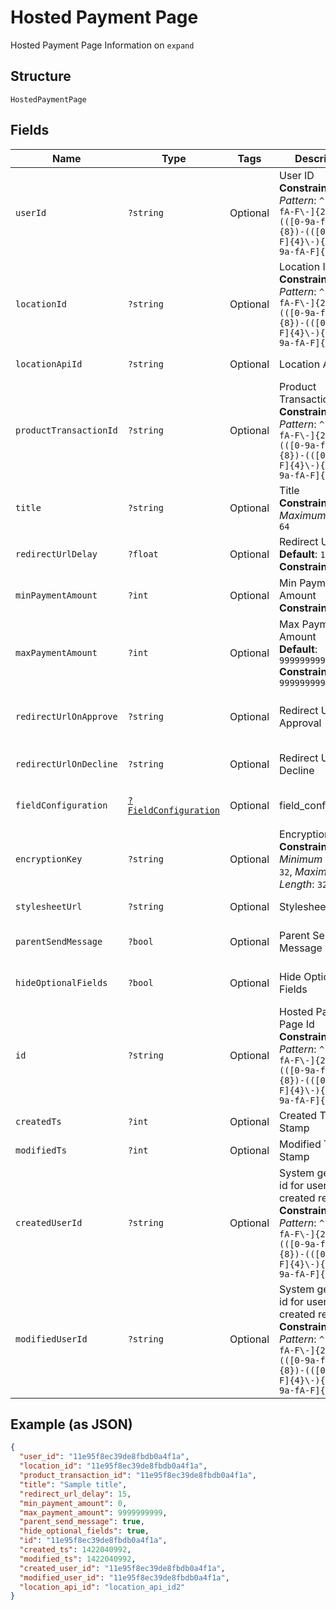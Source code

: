 
# Hosted Payment Page

Hosted Payment Page Information on `expand`

## Structure

`HostedPaymentPage`

## Fields

| Name | Type | Tags | Description | Getter | Setter |
|  --- | --- | --- | --- | --- | --- |
| `userId` | `?string` | Optional | User ID<br>**Constraints**: *Pattern*: `^(([0-9a-fA-F\-]{24,36})\|(([0-9a-fA-F]{8})-(([0-9a-fA-F]{4}\-){3})([0-9a-fA-F]{12})))$` | getUserId(): ?string | setUserId(?string userId): void |
| `locationId` | `?string` | Optional | Location ID<br>**Constraints**: *Pattern*: `^(([0-9a-fA-F\-]{24,36})\|(([0-9a-fA-F]{8})-(([0-9a-fA-F]{4}\-){3})([0-9a-fA-F]{12})))$` | getLocationId(): ?string | setLocationId(?string locationId): void |
| `locationApiId` | `?string` | Optional | Location Api Id | getLocationApiId(): ?string | setLocationApiId(?string locationApiId): void |
| `productTransactionId` | `?string` | Optional | Product Transaction ID<br>**Constraints**: *Pattern*: `^(([0-9a-fA-F\-]{24,36})\|(([0-9a-fA-F]{8})-(([0-9a-fA-F]{4}\-){3})([0-9a-fA-F]{12})))$` | getProductTransactionId(): ?string | setProductTransactionId(?string productTransactionId): void |
| `title` | `?string` | Optional | Title<br>**Constraints**: *Maximum Length*: `64` | getTitle(): ?string | setTitle(?string title): void |
| `redirectUrlDelay` | `?float` | Optional | Redirect Url Delay<br>**Default**: `15`<br>**Constraints**: `<= 15` | getRedirectUrlDelay(): ?float | setRedirectUrlDelay(?float redirectUrlDelay): void |
| `minPaymentAmount` | `?int` | Optional | Min Payment Amount<br>**Constraints**: `>= 0` | getMinPaymentAmount(): ?int | setMinPaymentAmount(?int minPaymentAmount): void |
| `maxPaymentAmount` | `?int` | Optional | Max Payment Amount<br>**Default**: `9999999999`<br>**Constraints**: `<= 9999999999` | getMaxPaymentAmount(): ?int | setMaxPaymentAmount(?int maxPaymentAmount): void |
| `redirectUrlOnApprove` | `?string` | Optional | Redirect Url On Approval | getRedirectUrlOnApprove(): ?string | setRedirectUrlOnApprove(?string redirectUrlOnApprove): void |
| `redirectUrlOnDecline` | `?string` | Optional | Redirect Url On Decline | getRedirectUrlOnDecline(): ?string | setRedirectUrlOnDecline(?string redirectUrlOnDecline): void |
| `fieldConfiguration` | [`?FieldConfiguration`](../../doc/models/field-configuration.md) | Optional | field_configuration | getFieldConfiguration(): ?FieldConfiguration | setFieldConfiguration(?FieldConfiguration fieldConfiguration): void |
| `encryptionKey` | `?string` | Optional | Encryption Key<br>**Constraints**: *Minimum Length*: `32`, *Maximum Length*: `32` | getEncryptionKey(): ?string | setEncryptionKey(?string encryptionKey): void |
| `stylesheetUrl` | `?string` | Optional | Stylesheet Url | getStylesheetUrl(): ?string | setStylesheetUrl(?string stylesheetUrl): void |
| `parentSendMessage` | `?bool` | Optional | Parent Send Message | getParentSendMessage(): ?bool | setParentSendMessage(?bool parentSendMessage): void |
| `hideOptionalFields` | `?bool` | Optional | Hide Optional Fields | getHideOptionalFields(): ?bool | setHideOptionalFields(?bool hideOptionalFields): void |
| `id` | `?string` | Optional | Hosted Payment Page Id<br>**Constraints**: *Pattern*: `^(([0-9a-fA-F\-]{24,36})\|(([0-9a-fA-F]{8})-(([0-9a-fA-F]{4}\-){3})([0-9a-fA-F]{12})))$` | getId(): ?string | setId(?string id): void |
| `createdTs` | `?int` | Optional | Created Time Stamp | getCreatedTs(): ?int | setCreatedTs(?int createdTs): void |
| `modifiedTs` | `?int` | Optional | Modified Time Stamp | getModifiedTs(): ?int | setModifiedTs(?int modifiedTs): void |
| `createdUserId` | `?string` | Optional | System generated id for user who created record<br>**Constraints**: *Pattern*: `^(([0-9a-fA-F\-]{24,36})\|(([0-9a-fA-F]{8})-(([0-9a-fA-F]{4}\-){3})([0-9a-fA-F]{12})))$` | getCreatedUserId(): ?string | setCreatedUserId(?string createdUserId): void |
| `modifiedUserId` | `?string` | Optional | System generated id for user who created record<br>**Constraints**: *Pattern*: `^(([0-9a-fA-F\-]{24,36})\|(([0-9a-fA-F]{8})-(([0-9a-fA-F]{4}\-){3})([0-9a-fA-F]{12})))$` | getModifiedUserId(): ?string | setModifiedUserId(?string modifiedUserId): void |

## Example (as JSON)

```json
{
  "user_id": "11e95f8ec39de8fbdb0a4f1a",
  "location_id": "11e95f8ec39de8fbdb0a4f1a",
  "product_transaction_id": "11e95f8ec39de8fbdb0a4f1a",
  "title": "Sample title",
  "redirect_url_delay": 15,
  "min_payment_amount": 0,
  "max_payment_amount": 9999999999,
  "parent_send_message": true,
  "hide_optional_fields": true,
  "id": "11e95f8ec39de8fbdb0a4f1a",
  "created_ts": 1422040992,
  "modified_ts": 1422040992,
  "created_user_id": "11e95f8ec39de8fbdb0a4f1a",
  "modified_user_id": "11e95f8ec39de8fbdb0a4f1a",
  "location_api_id": "location_api_id2"
}
```

